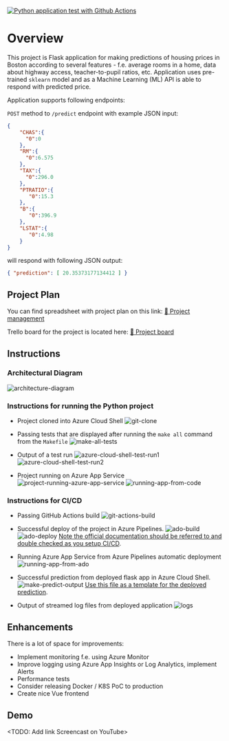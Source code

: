 [![Python application test with Github Actions](https://github.com/lukasgejdos/devops-nano-project2/actions/workflows/pythonapp.yml/badge.svg)](https://github.com/lukasgejdos/devops-nano-project2/actions/workflows/pythonapp.yml)

# Overview

This project is Flask application for making predictions of housing prices in Boston according to several features - f.e. average rooms in a home, data about highway access, teacher-to-pupil ratios, etc. Application uses pre-trained `sklearn` model and as a Machine Learning (ML) API is able to respond with predicted price. 

Application supports following endpoints:

`POST` method to `/predict` endpoint with example JSON input:
```json
{
    "CHAS":{
      "0":0
    },
    "RM":{
      "0":6.575
    },
    "TAX":{
      "0":296.0
    },
    "PTRATIO":{
       "0":15.3
    },
    "B":{
       "0":396.9
    },
    "LSTAT":{
       "0":4.98
    }
}
```
will respond with following JSON output:
```json
{ "prediction": [ 20.35373177134412 ] }
```

## Project Plan
You can find spreadsheet with project plan on this link:
[📝 Project management](https://github.com/lukasgejdos/devops-nano-project2/files/6234685/project-management.xlsx)

Trello board for the project is located here:
[📅 Project board](https://trello.com/b/98M5XAQA/project-2)

## Instructions

### Architectural Diagram
![architecture-diagram](https://user-images.githubusercontent.com/9935013/113122389-dd506700-9213-11eb-9c0e-08bff5e14329.png)

### Instructions for running the Python project
* Project cloned into Azure Cloud Shell
![git-clone](https://user-images.githubusercontent.com/9935013/113044335-ca9b4b00-919d-11eb-92b8-e866835bb987.png)

* Passing tests that are displayed after running the `make all` command from the `Makefile`
![make-all-tests](https://user-images.githubusercontent.com/9935013/113044372-d6870d00-919d-11eb-8c81-cfedf1dadc13.png)

* Output of a test run
![azure-cloud-shell-test-run1](https://user-images.githubusercontent.com/9935013/113122432-e93c2900-9213-11eb-8f7f-7fa049ff70ad.png)
![azure-cloud-shell-test-run2](https://user-images.githubusercontent.com/9935013/113122434-e9d4bf80-9213-11eb-9425-778465037668.png)

* Project running on Azure App Service
![project-running-azure-app-service](https://user-images.githubusercontent.com/9935013/113045994-cbcd7780-919f-11eb-8027-34ec64069a00.png)
![running-app-from-code](https://user-images.githubusercontent.com/9935013/113055330-c3c70500-91aa-11eb-9e6b-2f718255b6ee.png)


### Instructions for CI/CD

* Passing GitHub Actions build
![git-actions-build](https://user-images.githubusercontent.com/9935013/113054608-e60c5300-91a9-11eb-8ab4-2f8eeb1a06cb.png)

* Successful deploy of the project in Azure Pipelines. 
![ado-build](https://user-images.githubusercontent.com/9935013/113045943-b8221100-919f-11eb-97da-1cf0a7fdbf3c.png)
![ado-deploy](https://user-images.githubusercontent.com/9935013/113045950-bb1d0180-919f-11eb-92c2-f4beadbf7587.png)
[Note the official documentation should be referred to and double checked as you setup CI/CD](https://docs.microsoft.com/en-us/azure/devops/pipelines/ecosystems/python-webapp?view=azure-devops).

* Running Azure App Service from Azure Pipelines automatic deployment
![running-app-from-ado](https://user-images.githubusercontent.com/9935013/113055323-c32e6e80-91aa-11eb-881d-6260acc96351.png)

* Successful prediction from deployed flask app in Azure Cloud Shell.  
![make-predict-output](https://user-images.githubusercontent.com/9935013/113045985-c8d28700-919f-11eb-9a11-cd9b91e82077.png)
[Use this file as a template for the deployed prediction](https://github.com/udacity/nd082-Azure-Cloud-DevOps-Starter-Code/blob/master/C2-AgileDevelopmentwithAzure/project/starter_files/flask-sklearn/make_predict_azure_app.sh).

* Output of streamed log files from deployed application
![logs](https://user-images.githubusercontent.com/9935013/113045956-bfe1b580-919f-11eb-93b3-8a13fbe201ef.png)


## Enhancements

There is a lot of space for improvements:
* Implement monitoring f.e. using Azure Monitor
* Improve logging using Azure App Insights or Log Analytics, implement Alerts 
* Performance tests	
* Consider releasing Docker / K8S PoC to production
* Create nice Vue frontend

## Demo 

<TODO: Add link Screencast on YouTube>

